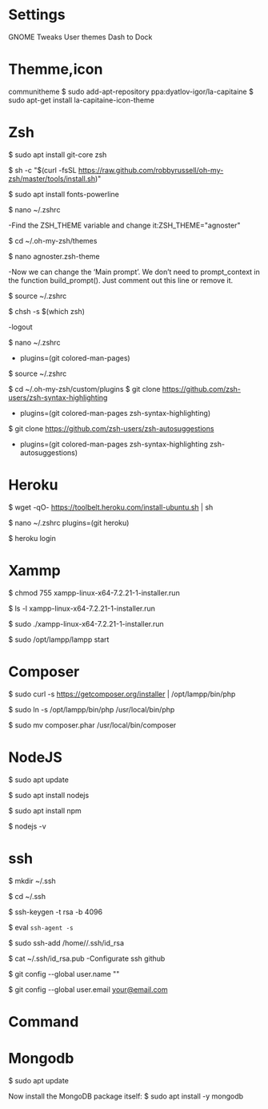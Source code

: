 # Settings
   
GNOME Tweaks
User themes
Dash to Dock

# Themme,icon
   
communitheme
$ sudo add-apt-repository ppa:dyatlov-igor/la-capitaine
$ sudo apt-get install la-capitaine-icon-theme

# Zsh

$ sudo apt install git-core zsh

$ sh -c "$(curl -fsSL https://raw.github.com/robbyrussell/oh-my-zsh/master/tools/install.sh)"

$ sudo apt install fonts-powerline

$ nano ~/.zshrc

-Find the ZSH_THEME variable and change it:ZSH_THEME="agnoster"

$ cd ~/.oh-my-zsh/themes

$ nano agnoster.zsh-theme

-Now we can change the ‘Main prompt’. We don’t need to prompt_context in the function build_prompt(). Just comment out this line or remove it. 

$ source ~/.zshrc

$ chsh -s $(which zsh)

-logout

$ nano ~/.zshrc
- plugins=(git colored-man-pages)

$ source ~/.zshrc

$ cd ~/.oh-my-zsh/custom/plugins
$ git clone https://github.com/zsh-users/zsh-syntax-highlighting

- plugins=(git colored-man-pages zsh-syntax-highlighting)

$ git clone https://github.com/zsh-users/zsh-autosuggestions

- plugins=(git colored-man-pages zsh-syntax-highlighting zsh-autosuggestions)



# Heroku

$ wget -qO- https://toolbelt.heroku.com/install-ubuntu.sh | sh

$ nano ~/.zshrc
    plugins=(git heroku)

$ heroku login

# Xammp

$ chmod 755 xampp-linux-x64-7.2.21-1-installer.run

$ ls -l xampp-linux-x64-7.2.21-1-installer.run

$ sudo ./xampp-linux-x64-7.2.21-1-installer.run

$ sudo /opt/lampp/lampp start
   

# Composer

$ sudo curl -s https://getcomposer.org/installer | /opt/lampp/bin/php

$ sudo ln -s /opt/lampp/bin/php /usr/local/bin/php

$ sudo mv composer.phar /usr/local/bin/composer


# NodeJS

$ sudo apt update

$ sudo apt install nodejs

$ sudo apt install npm

$ nodejs -v


# ssh

$ mkdir ~/.ssh

$ cd ~/.ssh

$ ssh-keygen -t rsa -b 4096

$ eval `ssh-agent -s`

$ sudo ssh-add /home/<your username>/.ssh/id_rsa

$ cat ~/.ssh/id_rsa.pub
-Configurate ssh github

$ git config --global user.name "<your username>" 

$ git config --global user.email your@email.com



# Command

# Mongodb

$ sudo apt update

Now install the MongoDB package itself:
$ sudo apt install -y mongodb